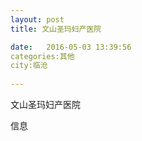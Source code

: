 ```yaml
--- 
layout: post 
title: 文山圣玛妇产医院

date:   2016-05-03 13:39:56 
categories:其他  
city:临沧
  
--- 
```

   
文山圣玛妇产医院

信息

